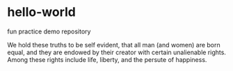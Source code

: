 # hello-world
fun practice demo repository

We hold these truths to be self evident, that all man (and women) are born equal, and they are endowed by their creator with certain unalienable rights. Among these rights include life, liberty, and the persute of happiness.
